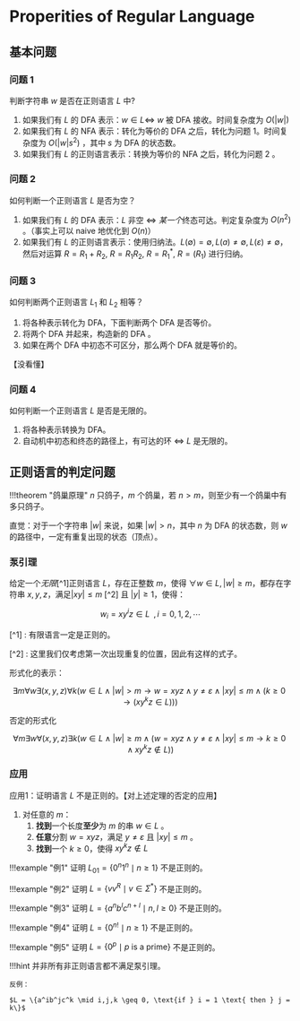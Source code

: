 # Properities of Regular Language

## 基本问题

### 问题 1

判断字符串 $w$ 是否在正则语言 $L$ 中?

1. 如果我们有 $L$ 的 DFA 表示：$w \in L \Longleftrightarrow$ $w$ 被 DFA 接收。时间复杂度为 $O(|w|)$
2. 如果我们有 $L$ 的 NFA 表示：转化为等价的 DFA 之后，转化为问题 1。时间复杂度为 $O(|w| s^2)$ ，其中 $s$ 为 DFA 的状态数。
3. 如果我们有 $L$ 的正则语言表示：转换为等价的 NFA 之后，转化为问题 2 。

### 问题 2

如何判断一个正则语言 $L$ 是否为空？

1. 如果我们有 $L$ 的 DFA 表示：$L$ 非空 $\Longleftrightarrow$ *某一个*终态可达。判定复杂度为 $O(n^2)$ 。（事实上可以 naive 地优化到 $O(n)$）
2. 如果我们有 $L$ 的正则语言表示：使用归纳法。$L(\emptyset) = \emptyset, L(a) \neq \emptyset, L(\varepsilon) \neq \emptyset$，然后对运算 $R = R_1 + R_2$, $R = R_1R_2$, $R = R_1^*$, $R = (R_1)$ 进行归纳。

### 问题 3

如何判断两个正则语言 $L_1$ 和 $L_2$ 相等？

1. 将各种表示转化为 DFA，下面判断两个 DFA 是否等价。
2. 将两个 DFA 并起来，构造新的 DFA 。
3. 如果在两个 DFA 中初态不可区分，那么两个 DFA 就是等价的。

【没看懂】

### 问题 4

如何判断一个正则语言 $L$ 是否是无限的。

1. 将各种表示转换为 DFA。
2. 自动机中初态和终态的路径上，有可达的环 $\Longleftrightarrow$ $L$ 是无限的。


## 正则语言的判定问题

!!!theorem "鸽巢原理"
    $n$ 只鸽子，$m$ 个鸽巢，若 $n > m$，则至少有一个鸽巢中有多只鸽子。

直觉：对于一个字符串 $|w|$ 来说，如果 $|w| > n$，其中 $n$ 为 DFA 的状态数，则 $w$ 的路径中，一定有重复出现的状态（顶点）。

### 泵引理

给定一个*无限*[^1]正则语言 $L$，存在正整数 $m$，使得 $\forall w \in L, |w| \geq m$，都存在字符串 $x,y,z$，满足$|xy| \leq m$ [^2] 且 $|y| \geq 1$，使得：

$$
w_i = xy^iz \in L \;\; , i = 0,1,2, \cdots
$$

[^1] : 有限语言一定是正则的。

[^2] : 这里我们仅考虑第一次出现重复的位置，因此有这样的式子。

形式化的表示：

$$
\exists m \forall w \exists (x,y,z) \forall k (w \in L \wedge |w| > m \to w = xyz \wedge y \neq \varepsilon \wedge |xy| \leq m \wedge (k \geq 0 \to (xy^kz \in L)))
$$

否定的形式化

$$
\forall m \exists w \forall(x,y,z) \exists k (w \in L \wedge |w| \geq m \wedge (w = xyz \wedge y \neq \varepsilon \wedge |xy| \leq m \to k \geq 0 \wedge xy^kz \notin L))
$$


### 应用

应用1：证明语言 $L$ 不是正则的。【对上述定理的否定的应用】

1. 对任意的 $m$：
    1. **找到**一个长度**至少**为 $m$ 的串 $w \in L$ 。
    2. **任意**分割 $w = xyz$，满足 $y \neq \varepsilon$ 且 $|xy| \leq m$ 。
    3. **找到**一个 $k \geq 0$，使得 $xy^kz \notin L$
 
!!!example "例1"
    证明 $L_{01} = \{0^n 1^n \mid n \geq 1\}$ 不是正则的。

!!!example "例2"
    证明 $L = \{v v^R \mid v \in \Sigma^{*}\}$ 不是正则的。

!!!example "例3"
    证明 $L = \{a^n b^l c^{n+l} \mid n,l \geq 0\}$ 不是正则的。

!!!example "例4"
    证明 $L = \{0^{n !} \mid n \geq 1\}$ 不是正则的。

!!!example "例5"
    证明 $L = \{0^p \mid p \text{ is a prime}\}$ 不是正则的。

!!!hint
    并非所有非正则语言都不满足泵引理。

    反例：

    $L = \{a^ib^jc^k \mid i,j,k \geq 0, \text{if } i = 1 \text{ then } j = k\}$





